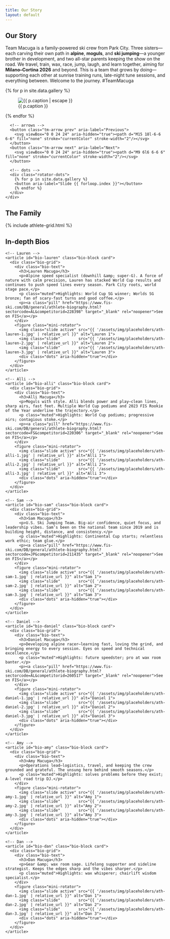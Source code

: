 ```yaml
---
title: Our Story
layout: default
---
```


<section class="container">
  <h1 class="section-title">Our Story</h1>
  <p class="lead">
    Team Macuga is a family-powered ski crew from Park City. Three sisters—each carving their own path in
    <strong>alpine</strong>, <strong>moguls</strong>, and <strong>ski jumping</strong>—a younger brother in development,
    and two all-star parents keeping the show on the road. We travel, train, wax, race, jump, laugh, and learn together,
    aiming for <strong>Milano–Cortina 2026</strong> and beyond. This is a team that grows by doing—supporting each other at
    sunrise training runs, late-night tune sessions, and everything between. Welcome to the journey. #TeamMacuga
  </p>
</section>

<section class="container">
  <div class="hero-rotator">
    <div class="rotator">
      {% for p in site.data.gallery %}
      <figure class="slide">
        <img src="{{ p.img | relative_url }}" alt="{{ p.caption | escape }}" loading="eager">
        <figcaption class="sr-only">{{ p.caption }}</figcaption>
      </figure>
      {% endfor %}

      <!-- arrows -->
      <button class="tm-arrow prev" aria-label="Previous">
        <svg viewBox="0 0 24 24" aria-hidden="true"><path d="M15 18l-6-6 6-6" fill="none" stroke="currentColor" stroke-width="2"/></svg>
      </button>
      <button class="tm-arrow next" aria-label="Next">
        <svg viewBox="0 0 24 24" aria-hidden="true"><path d="M9 6l6 6-6 6" fill="none" stroke="currentColor" stroke-width="2"/></svg>
      </button>

      <!-- dots -->
      <div class="rotator-dots">
        {% for p in site.data.gallery %}
        <button aria-label="Slide {{ forloop.index }}"></button>
        {% endfor %}
      </div>
    </div>
  </div>
</section>

<script>
(function(){
  const r = document.querySelector('.hero-rotator .rotator');
  if (!r) return;
  const slides = [...r.querySelectorAll('.slide')];
  const dots   = [...r.querySelectorAll('.rotator-dots button')];
  const prev   = r.querySelector('.tm-arrow.prev');
  const next   = r.querySelector('.tm-arrow.next');

  let i = 0, t;
  function go(n){
    i = (n + slides.length) % slides.length;
    slides.forEach((s,k)=>s.classList.toggle('active', k===i));
    dots.forEach((d,k)=> d.toggleAttribute('aria-current', k===i));
  }
  const play  = () => (t = setInterval(()=>go(i+1), 4000));
  const pause = () => clearInterval(t);

  dots.forEach((d,k)=> d.addEventListener('click', ()=>{ pause(); go(k); play(); }));
  prev?.addEventListener('click', ()=>{ pause(); go(i-1); play(); });
  next?.addEventListener('click', ()=>{ pause(); go(i+1); play(); });

  r.addEventListener('mouseenter', pause);
  r.addEventListener('mouseleave', play);

  go(0); play();
})();
</script>

<section class="container">
  <h2 class="section-title">The Family</h2>
  <!-- Grid cards; each name links to an anchor below -->
  {% include athlete-grid.html %}
</section>

<section id="bios">
  <div class="container">
    <h2 class="section-title">In-depth Bios</h2>

    <!-- Lauren -->
    <article id="bio-lauren" class="bio-block card">
      <div class="bio-grid">
        <div class="bio-text">
          <h3>Lauren Macuga</h3>
          <p>Alpine speed specialist (downhill &amp; super-G). A force of nature with calm precision, Lauren has stacked World Cup results and continues to push speed lines every season. Park City roots, world stage pace.</p>
          <p class="muted">Highlights: World Cup SG winner; Worlds SG bronze; fan of scary-fast turns and good coffee.</p>
          <p><a class="pill" href="https://www.fis-ski.com/DB/general/athlete-biography.html?sectorcode=AL&competitorid=228398" target="_blank" rel="noopener">See on FIS</a></p>
        </div>
        <figure class="mini-rotator">
          <img class="slide active" src="{{ '/assets/img/placeholders/ath-lauren-1.jpg' | relative_url }}" alt="Lauren 1">
          <img class="slide"        src="{{ '/assets/img/placeholders/ath-lauren-2.jpg' | relative_url }}" alt="Lauren 2">
          <img class="slide"        src="{{ '/assets/img/placeholders/ath-lauren-3.jpg' | relative_url }}" alt="Lauren 3">
          <div class="dots" aria-hidden="true"></div>
        </figure>
      </div>
    </article>

    <!-- Alli -->
    <article id="bio-alli" class="bio-block card">
      <div class="bio-grid">
        <div class="bio-text">
          <h3>Alli Macuga</h3>
          <p>Moguls with style. Alli blends power and play—clean lines, sharp airs, fast feet. Multiple World Cup podiums and 2023 FIS Rookie of the Year underline the trajectory.</p>
          <p class="muted">Highlights: World Cup podiums; progressive airs; contagious stoke.</p>
          <p><a class="pill" href="https://www.fis-ski.com/DB/general/athlete-biography.html?sectorcode=FS&competitorid=220306" target="_blank" rel="noopener">See on FIS</a></p>
        </div>
        <figure class="mini-rotator">
          <img class="slide active" src="{{ '/assets/img/placeholders/ath-alli-1.jpg' | relative_url }}" alt="Alli 1">
          <img class="slide"        src="{{ '/assets/img/placeholders/ath-alli-2.jpg' | relative_url }}" alt="Alli 2">
          <img class="slide"        src="{{ '/assets/img/placeholders/ath-alli-3.jpg' | relative_url }}" alt="Alli 3">
          <div class="dots" aria-hidden="true"></div>
        </figure>
      </div>
    </article>

    <!-- Sam -->
    <article id="bio-sam" class="bio-block card">
      <div class="bio-grid">
        <div class="bio-text">
          <h3>Sam Macuga</h3>
          <p>U.S. Ski Jumping Team. Big-air confidence, quiet focus, and leadership vibes. Sam’s been on the national team since 2019 and is building height, distance, and consistency.</p>
          <p class="muted">Highlights: Continental Cup starts; relentless work ethic; team glue.</p>
          <p><a class="pill" href="https://www.fis-ski.com/DB/general/athlete-biography.html?sectorcode=JP&competitorid=211435" target="_blank" rel="noopener">See on FIS</a></p>
        </div>
        <figure class="mini-rotator">
          <img class="slide active" src="{{ '/assets/img/placeholders/ath-sam-1.jpg' | relative_url }}" alt="Sam 1">
          <img class="slide"        src="{{ '/assets/img/placeholders/ath-sam-2.jpg' | relative_url }}" alt="Sam 2">
          <img class="slide"        src="{{ '/assets/img/placeholders/ath-sam-3.jpg' | relative_url }}" alt="Sam 3">
          <div class="dots" aria-hidden="true"></div>
        </figure>
      </div>
    </article>

    <!-- Daniel -->
    <article id="bio-daniel" class="bio-block card">
      <div class="bio-grid">
        <div class="bio-text">
          <h3>Daniel Macuga</h3>
          <p>Developing alpine racer—learning fast, loving the grind, and bringing energy to every session. Eyes on speed and technical excellence.</p>
          <p class="muted">Highlights: future speedster; pro at wax room banter.</p>
          <p><a class="pill" href="https://www.fis-ski.com/DB/general/athlete-biography.html?sectorcode=AL&competitorid=260517" target="_blank" rel="noopener">See on FIS</a></p>
        </div>
        <figure class="mini-rotator">
          <img class="slide active" src="{{ '/assets/img/placeholders/ath-daniel-1.jpg' | relative_url }}" alt="Daniel 1">
          <img class="slide"        src="{{ '/assets/img/placeholders/ath-daniel-2.jpg' | relative_url }}" alt="Daniel 2">
          <img class="slide"        src="{{ '/assets/img/placeholders/ath-daniel-3.jpg' | relative_url }}" alt="Daniel 3">
          <div class="dots" aria-hidden="true"></div>
        </figure>
      </div>
    </article>

    <!-- Amy -->
    <article id="bio-amy" class="bio-block card">
      <div class="bio-grid">
        <div class="bio-text">
          <h3>Amy Macuga</h3>
          <p>Operations lead—logistics, travel, and keeping the crew grounded and grateful. The unsung hero behind smooth seasons.</p>
          <p class="muted">Highlights: solves problems before they exist; A-level road trip DJ.</p>
        </div>
        <figure class="mini-rotator">
          <img class="slide active" src="{{ '/assets/img/placeholders/ath-amy-1.jpg' | relative_url }}" alt="Amy 1">
          <img class="slide"        src="{{ '/assets/img/placeholders/ath-amy-2.jpg' | relative_url }}" alt="Amy 2">
          <img class="slide"        src="{{ '/assets/img/placeholders/ath-amy-3.jpg' | relative_url }}" alt="Amy 3">
          <div class="dots" aria-hidden="true"></div>
        </figure>
      </div>
    </article>

    <!-- Dan -->
    <article id="bio-dan" class="bio-block card">
      <div class="bio-grid">
        <div class="bio-text">
          <h3>Dan Macuga</h3>
          <p>Gear &amp; wax room sage. Lifelong supporter and sideline strategist. Keeps the edges sharp and the vibes sharper.</p>
          <p class="muted">Highlights: wax whisperer; chairlift wisdom specialist.</p>
        </div>
        <figure class="mini-rotator">
          <img class="slide active" src="{{ '/assets/img/placeholders/ath-dan-1.jpg' | relative_url }}" alt="Dan 1">
          <img class="slide"        src="{{ '/assets/img/placeholders/ath-dan-2.jpg' | relative_url }}" alt="Dan 2">
          <img class="slide"        src="{{ '/assets/img/placeholders/ath-dan-3.jpg' | relative_url }}" alt="Dan 3">
          <div class="dots" aria-hidden="true"></div>
        </figure>
      </div>
    </article>
  </div>
</section>


<script>
/* tiny per-person rotator (re-uses the hero rotator behavior) */
document.querySelectorAll('[class^="rotator-"]').forEach((wrap)=>{
  const slides=[...wrap.querySelectorAll('.slide')], dots=wrap.querySelector('.dots'); let i=0;
  slides.forEach((_,k)=>{const b=document.createElement('button');if(k===0)b.classList.add('active');b.onclick=()=>go(k);dots.appendChild(b);});
  function go(n){ i=n; slides.forEach((s,k)=>s.classList.toggle('active',k===i));
    dots.querySelectorAll('button').forEach((d,k)=>d.classList.toggle('active',k===i)); }
  setInterval(()=>go((i+1)%slides.length), 5000);
});
</script>
